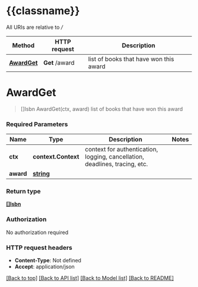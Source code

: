 # {{classname}}

All URIs are relative to */*

Method | HTTP request | Description
------------- | ------------- | -------------
[**AwardGet**](AwardApi.md#AwardGet) | **Get** /award | list of books that have won this award

# **AwardGet**
> []Isbn AwardGet(ctx, award)
list of books that have won this award

### Required Parameters

Name | Type | Description  | Notes
------------- | ------------- | ------------- | -------------
 **ctx** | **context.Context** | context for authentication, logging, cancellation, deadlines, tracing, etc.
  **award** | [**string**](.md)|  | 

### Return type

[**[]Isbn**](ISBN.md)

### Authorization

No authorization required

### HTTP request headers

 - **Content-Type**: Not defined
 - **Accept**: application/json

[[Back to top]](#) [[Back to API list]](../README.md#documentation-for-api-endpoints) [[Back to Model list]](../README.md#documentation-for-models) [[Back to README]](../README.md)

